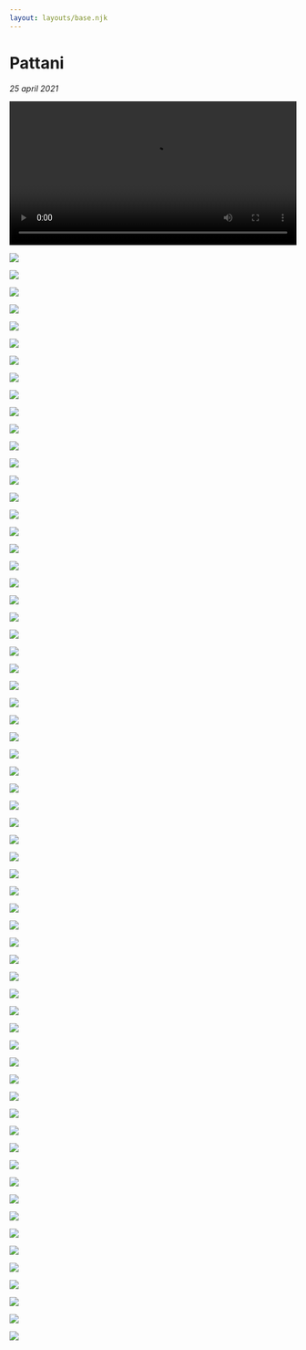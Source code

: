 ```yaml
---
layout: layouts/base.njk
---
```


# Pattani

*25 april 2021*

<video src="./images/hot.mp4" controls="controls" style="width: 100%;">
</video>

![](./images/1.jpg "")

![](./images/2.jpg "")

![](./images/3.jpg "")

![](./images/4.jpg "")

![](./images/5.jpg "")

![](./images/6.jpg "")

![](./images/7.jpg "")

![](./images/8.jpg "")

![](./images/9.jpg "")

![](./images/10.jpg "")

![](./images/11.jpg "")

![](./images/12.jpg "")

![](./images/13.jpg "")

![](./images/14.jpg "")

![](./images/15.jpg "")

![](./images/16.jpg "")

![](./images/17.jpg "")

![](./images/18.jpg "")

![](./images/19.jpg "")

![](./images/20.jpg "")

![](./images/21.jpg "")

![](./images/22.jpg "")

![](./images/23.jpg "")

![](./images/24.jpg "")

![](./images/25.jpg "")

![](./images/26.jpg "")

![](./images/27.jpg "")

![](./images/28.jpg "")

![](./images/29.jpg "")

![](./images/30.jpg "")

![](./images/31.jpg "")

![](./images/32.jpg "")

![](./images/33.jpg "")

![](./images/34.jpg "")

![](./images/35.jpg "")

![](./images/36.jpg "")

![](./images/37.jpg "")

![](./images/38.jpg "")

![](./images/39.jpg "")

![](./images/40.jpg "")

![](./images/41.jpg "")

![](./images/42.jpg "")

![](./images/43.jpg "")

![](./images/44.jpg "")

![](./images/45.jpg "")

![](./images/46.jpg "")

![](./images/47.jpg "")

![](./images/48.jpg "")

![](./images/49.jpg "")

![](./images/50.jpg "")

![](./images/51.jpg "")

![](./images/52.jpg "")

![](./images/53.jpg "")

![](./images/54.jpg "")

![](./images/55.jpg "")

![](./images/56.jpg "")

![](./images/57.jpg "")

![](./images/58.jpg "")

![](./images/59.jpg "")

![](./images/60.jpg "")

![](./images/61.jpg "")

![](./images/62.jpg "")

![](./images/63.jpg "")

![](./images/64.jpg "")


